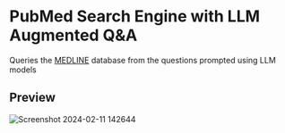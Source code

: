 # PubMed Search Engine with LLM Augmented Q&A
Queries the [MEDLINE](https://www.nlm.nih.gov/medline/medline_overview.html) database from the questions prompted using LLM models

## Preview
![Screenshot 2024-02-11 142644](https://github.com/SidEnigma/Healthcare-PubMed-Bot/assets/19359983/847be746-111e-48c0-9e06-16fd995534ed)

